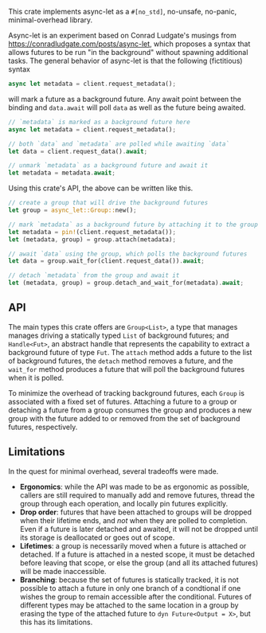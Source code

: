 This crate implements async-let as a `#[no_std]`, no-unsafe, no-panic, minimal-overhead library.

Async-let is an experiment based on Conrad Ludgate's musings from <https://conradludgate.com/posts/async-let>,
which proposes a syntax that allows futures to be run "in the background" without spawning additional tasks.
The general behavior of async-let is that the following (fictitious) syntax

```rust
async let metadata = client.request_metadata();
```

will mark a future as a background future. Any await point between the binding and `data.await` will poll
`data` as well as the future being awaited.

```rust
// `metadata` is marked as a background future here
async let metadata = client.request_metadata();

// both `data` and `metadata` are polled while awaiting `data`
let data = client.request_data().await;

// unmark `metadata` as a background future and await it
let metadata = metadata.await;
```

Using this crate's API, the above can be written like this.

```rust
// create a group that will drive the background futures
let group = async_let::Group::new();

// mark `metadata` as a background future by attaching it to the group
let metadata = pin!(client.request_metadata());
let (metadata, group) = group.attach(metadata);

// await `data` using the group, which polls the background futures
let data = group.wait_for(client.request_data()).await;

// detach `metadata` from the group and await it
let (metadata, group) = group.detach_and_wait_for(metadata).await;
```

## API
The main types this crate offers are `Group<List>`, a type that manages manages driving a statically typed
`List` of background futures; and `Handle<Fut>`, an abstract handle that represents the capability to extract
a background future of type `Fut`. The `attach` method adds a future to the list of background futures, the
`detach` method removes a future, and the `wait_for` method produces a future that will poll the background
futures when it is polled.

To minimize the overhead of tracking background futures, each `Group` is associated with a fixed set of futures.
Attaching a future to a group or detaching a future from a group consumes the group and produces a new group with
the future added to or removed from the set of background futures, respectively.

## Limitations
In the quest for minimal overhead, several tradeoffs were made.
- **Ergonomics**: while the API was made to be as ergonomic as possible, callers are still required to manually add and
  remove futures, thread the group through each operation, and locally pin futures explicitly.
- **Drop order**: futures that have been attached to groups will be dropped when their lifetime ends, and *not* when they
  are polled to completion. Even if a future is later detached and awaited, it will not be dropped until its storage
  is deallocated or goes out of scope.
- **Lifetimes**: a group is necessarily moved when a future is attached or detached. If a future is attached in a nested
  scope, it must be detached before leaving that scope, or else the group (and all its attached futures) will be made
  inaccessible.
- **Branching**: because the set of futures is statically tracked, it is not possible to attach a future in only one branch
  of a condtional if one wishes the group to remain accessible after the conditional. Futures of different types may
  be attached to the same location in a group by erasing the type of the attached future to `dyn Future<Output = X>`,
  but this has its limitations.
